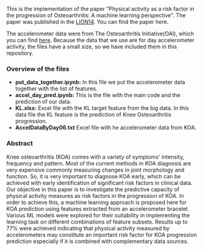 This is the implementation of the paper "Physical activity as a risk factor in the progression of Osteoarthritis: A machine learning perspective". The paper was published in the [LION14](http://www.caopt.com/LION14/). You can find the paper here.


The accelerometer data were from The Osteoarthritis Initiative(OAI), which you can find [here](https://nda.nih.gov/oai/). Because the data that we use are for day accelerometer activity, the files have a small size, so we have included them in this repository.

<h3>Overview of the files</h3>
<ul>
  <li><b>put_data_together.ipynb:</b> In this file we put the accelerometer data together with the list of features.</li>
  <li><b>accel_day_pred.ipynb:</b> This is the file with the main code and the prediction of our data.</li>
  <li><b>KL.xlsx:</b> Excel file with the KL target feature from the big data. In this data file the KL feature is the prediction of Knee Osteoarthritis progression.</li>
  <li><b>AccelDataByDay06.txt</b> Excel file with he accelerometer data from KOA.
</ul>

<h3>Abstract</h3>
Knee osteoarthritis (KOA) comes with a variety of symptoms' intensity, frequency and pattern. Most of the current methods in KOA diagnosis are very expensive commonly measuring changes in joint morphology and function. So, it is very important to diagnose KOA early, which can be achieved with early identification of significant risk factors in clinical data. Our objective in this paper is to investigate the predictive capacity of physical activity measures as risk factors in the progression of KOA. In order to achieve this, a machine learning approach is proposed here for KOA prediction using features extracted from an accelerometer bracelet. Various ML models were explored for their suitability in implementing the learning task on different combinations of feature subsets. Results up to 77% were achieved indicating that physical activity measured by accelerometers may constitute an important risk factor for KOA progression prediction especially if it is combined with complementary data sources.